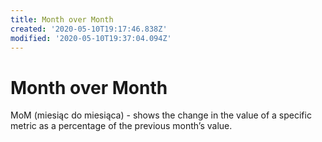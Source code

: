 ```yaml
---
title: Month over Month
created: '2020-05-10T19:17:46.838Z'
modified: '2020-05-10T19:37:04.094Z'
---
```


# Month over Month

MoM (miesiąc do miesiąca) - shows the change in the value of a specific metric as a percentage of the previous month’s value.


